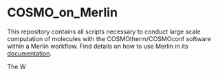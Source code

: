 # COSMO_on_Merlin
This repository contains all scripts necessary to conduct large scale computation of molecules with the COSMOtherm/COSMOconf software within a Merlin workflow. Find details on how to use Merlin in its [documentation](https://merlin.readthedocs.io/en/latest/merlin_workflows.html).

The W
